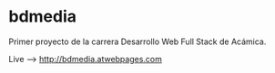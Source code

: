 # bdmedia
Primer proyecto de la carrera Desarrollo Web Full Stack de Acámica.

Live --> http://bdmedia.atwebpages.com
